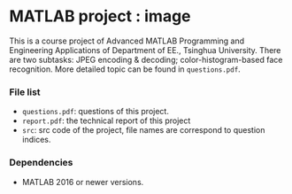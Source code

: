 # MATLAB project : image

This is a course project of Advanced MATLAB Programming and Engineering Applications of Department of EE., Tsinghua University. There are two subtasks: JPEG encoding & decoding; color-histogram-based face recognition. More detailed topic can be found in ```questions.pdf```.

### File list

- ```questions.pdf```: questions of this project.
- ```report.pdf```: the technical report of this project
- ```src```: src code of the project, file names are correspond to question indices.

### Dependencies

- MATLAB 2016 or newer versions.

